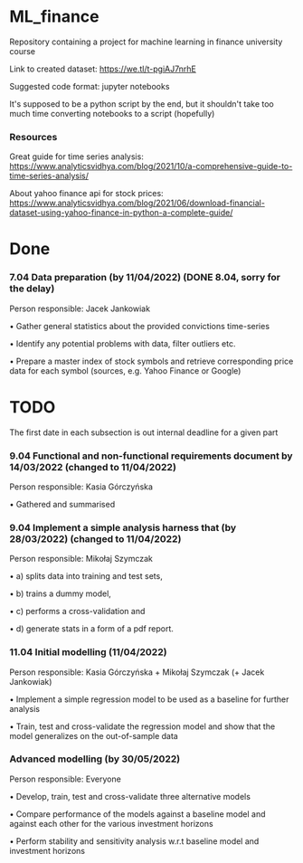# ML_finance
Repository containing a project for machine learning in finance university course

Link to created dataset: https://we.tl/t-pgiAJ7nrhE

Suggested code format: jupyter notebooks

It's supposed to be a python script by the end, but it shouldn't take too much time converting notebooks to a script (hopefully) 

### Resources
Great guide for time series analysis: https://www.analyticsvidhya.com/blog/2021/10/a-comprehensive-guide-to-time-series-analysis/

About yahoo finance api for stock prices: https://www.analyticsvidhya.com/blog/2021/06/download-financial-dataset-using-yahoo-finance-in-python-a-complete-guide/

# Done

### 7.04 Data preparation (by 11/04/2022) (DONE 8.04, sorry for the delay)
Person responsible: Jacek Jankowiak

• Gather general statistics about the provided convictions time-series

• Identify any potential problems with data, filter outliers etc.

• Prepare a master index of stock symbols and retrieve corresponding price
data for each symbol (sources, e.g. Yahoo Finance or Google)

# TODO
The first date in each subsection is out internal deadline for a given part

### 9.04 Functional and non-functional requirements document by 14/03/2022 (changed to 11/04/2022)
Person responsible: Kasia Górczyńska

• Gathered and summarised

### 9.04 Implement a simple analysis harness that (by 28/03/2022) (changed to 11/04/2022)
Person responsible: Mikołaj Szymczak

• a) splits data into training and test sets,

• b) trains a dummy model,

• c) performs a cross-validation and

• d) generate stats in a form of a pdf report.

### 11.04 Initial modelling (11/04/2022)
Person responsible: Kasia Górczyńska + Mikołaj Szymczak (+ Jacek Jankowiak)

• Implement a simple regression model to be used as a baseline for further
analysis

• Train, test and cross-validate the regression model and show that the model
generalizes on the out-of-sample data


### Advanced modelling (by 30/05/2022)
Person responsible: Everyone

• Develop, train, test and cross-validate three alternative models

• Compare performance of the models against a baseline model and against
each other for the various investment horizons

• Perform stability and sensitivity analysis w.r.t baseline model and investment
horizons
